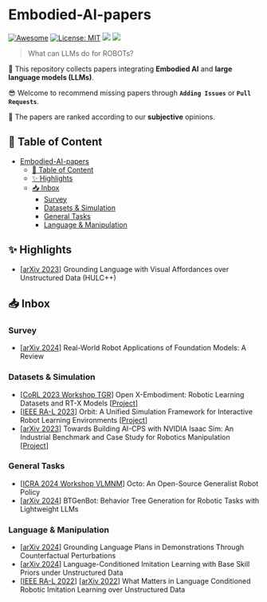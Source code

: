 # Embodied-AI-papers
[![Awesome](https://awesome.re/badge.svg)](https://github.com/UpcomAI/Embodied-AI-papers/) 
[![License: MIT](https://img.shields.io/badge/License-MIT-green.svg)](https://github.com/UpcomAI/Embodied-AI-papers/blob/main/LICENSE)
![](https://img.shields.io/github/last-commit/UpcomAI/Embodied-AI-papers?color=green) 
![](https://img.shields.io/badge/PRs-Welcome-red) 

> What can LLMs do for ROBOTs? 

🙌 This repository collects papers integrating **Embodied AI** and **large language models (LLMs)**.

😎 Welcome to recommend missing papers through **`Adding Issues`** or **`Pull Requests`**. 

🥽 The papers are ranked according to our **subjective** opinions.

## 📜 Table of Content

- [Embodied-AI-papers](#embodied-ai-papers)
  - [📜 Table of Content](#-table-of-content)
  - [✨︎ Highlights](#︎-highlights)
  - [📥 Inbox](#-inbox)
    - [Survey](#survey)
    - [Datasets \& Simulation](#datasets--simulation)
    - [General Tasks](#general-tasks)
    - [Language \& Manipulation](#language--manipulation)

## ✨︎ Highlights

- \[[arXiv 2023](https://arxiv.org/abs/2210.01911)\] Grounding Language with Visual Affordances over Unstructured Data (HULC++)

## 📥 Inbox

### Survey

- \[[arXiv 2024](https://arxiv.org/pdf/2402.05741)\] Real-World Robot Applications of Foundation Models: A Review

### Datasets \& Simulation

- \[[CoRL 2023 Workshop TGR](https://openreview.net/forum?id=zraBtFgxT0&noteId=kNJ60a3jR5)\] Open X-Embodiment: Robotic Learning Datasets and RT-X Models \[[Project](https://robotics-transformer-x.github.io)\]
- \[[IEEE RA-L 2023](https://ieeexplore.ieee.org/document/10107764)\] Orbit: A Unified Simulation Framework for Interactive Robot Learning Environments \[[Project](https://isaac-orbit.github.io)\]
- \[[arXiv 2023](https://arxiv.org/pdf/2308.00055)\] Towards Building AI-CPS with NVIDIA Isaac Sim: An Industrial Benchmark and Case Study for Robotics Manipulation \[[Project](https://sites.google.com/view/ai-cps-robotics-manipulation/home)\]

### General Tasks

- \[[ICRA 2024 Workshop VLMNM](https://openreview.net/forum?id=jGrtIvJBpS)\] Octo: An Open-Source Generalist Robot Policy
- \[[arXiv 2024](https://arxiv.org/pdf/2403.12761)\] BTGenBot: Behavior Tree Generation for Robotic Tasks with Lightweight LLMs

### Language \& Manipulation

- \[[arXiv 2024](https://arxiv.org/abs/2403.17124)\] Grounding Language Plans in Demonstrations Through Counterfactual Perturbations
- \[[arXiv 2024](https://arxiv.org/abs/2305.19075)\] Language-Conditioned Imitation Learning with Base Skill Priors under Unstructured Data
- \[[IEEE RA-L 2022](https://ieeexplore.ieee.org/abstract/document/9849097)\] \[[arXiv 2022](https://arxiv.org/pdf/2204.06252)\] What Matters in Language Conditioned Robotic  Imitation Learning over Unstructured Data
